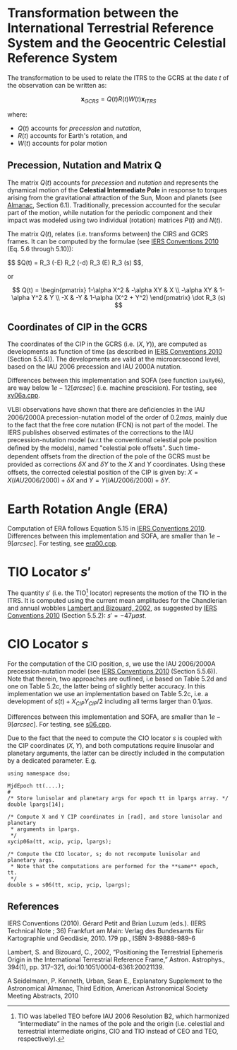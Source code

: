# Transformation between the International Terrestrial Reference System and the Geocentric Celestial Reference System

The transformation to be used to relate the ITRS to the GCRS at the date $t$ 
of the observation can be written as:

$$ \mathbf{x}_{GCRS} = Q(t) R(t) W(t) \mathbf{x}_{ITRS} $$

where:
 - $Q(t)$ accounts for *precession* and *nutation*,
 - $R(t)$ accounts for Earth's rotation, and
 - $W(t)$ accounts for polar motion

## Precession, Nutation and Matrix $\bm{Q}$

The matrix $Q(t)$ accounts for *precession* and *nutation* and represents the 
dynamical motion of the **Celestial Intermediate Pole** in response to torques 
arising from the gravitational attraction of the Sun, Moon and planets (see 
[Almanac](#EXAlmanac), Section 6.1). Traditionally, precession accounted for the 
secular part of the motion, while nutation for the periodic component and their 
impact was modeled using two individual (rotation) matrices $P(t)$ and 
$N(t)$.

The matrix $Q(t)$, relates (i.e. transforms between) the CIRS and GCRS frames.
It can be computed by the formulae (see [IERS Conventions 2010](#IERS2010) 
(Eq. 5.6 through 5.10)):

$$ $Q(t) = R_3 (-E) R_2 (-d) R_3 (E) R_3 (s) $$,

or

$$ Q(t) = \begin{pmatrix} 1-\alpha X^2 & -\alpha XY   & X \\
                                -\alpha XY  & 1-\alpha Y^2 & Y \\
                                -X          & -Y           & 1-\alpha (X^2 + Y^2)
               \end{pmatrix} \dot R_3 (s) $$

## Coordinates of CIP in the GCRS

The coordinates of the CIP in the GCRS (i.e. $(X,Y)$), are computed as developments 
as function of time (as described in [IERS Conventions 2010](#IERS2010) (Section 5.5.4)).
The developments are valid at the microarcsecond level, based on the IAU 2006 
precession and IAU 2000A nutation.

Differences between this implementation and SOFA (see function `iauXy06`), are 
way below $1e-12 [arcsec]$ (i.e. machine prescision). For testing, see 
[xy06a.cpp](../blob/cleanup/test/sofa/xy06a.cpp).

VLBI observations have shown that there are deﬁciencies in the IAU 2006/2000A 
precession-nutation model of the order of $0.2 mas$, mainly due to the fact 
that the free core nutation (FCN) is not part of the model. The IERS publishes 
observed estimates of the corrections to the IAU precession-nutation model (w.r.t 
the conventional celestial pole position deﬁned by the models), named "celestial pole oﬀsets". 
Such time-dependent oﬀsets from the direction of the pole of the GCRS must be 
provided as corrections $\delta X$ and $\delta Y$ to the $X$ and $Y$ coordinates.
Using these oﬀsets, the corrected celestial position of the CIP is given by:
$X = X(IAU 2006/2000) + \delta X$ and $Y = Y(IAU 2006/2000) + \delta Y$.


# Earth Rotation Angle (ERA)

Computation of ERA follows Equation 5.15 in [IERS Conventions 2010](#IERS2010). 
Differences between this implementation and SOFA, are smaller than $1e-9 [arcsec]$.
For testing, see [era00.cpp](../blob/cleanup/test/sofa/era00.cpp).

# TIO Locator $s\prime$

The quantity $s\prime$ (i.e. the TIO[^1] locator) represents the motion of the TIO 
in the ITRS. It is computed using the current mean amplitudes for the Chandlerian 
and annual wobbles [Lambert and Bizouard, 2002](#TIORefPaper), 
as suggested by [IERS Conventions 2010](#IERS2010) (Section 5.5.2):
$s\prime = -47 µas t$. 

[^1]: TIO was labelled TEO before IAU 2006 Resolution B2, which harmonized 
“intermediate” in the names of the pole and the origin (i.e. celestial and
terrestrial intermediate origins, CIO and TIO instead of CEO and TEO, respectively).

# CIO Locator $s$

For the computation of the CIO position, $s$, we use the IAU 2006/2000A precession-nutation 
model (see [IERS Conventions 2010](#IERS2010) (Section 5.5.6)). Note that therein, 
two approaches are outlined, i.e based on Table 5.2d and one on Table 5.2c, the 
latter being of slightly better accuracy. In this implementation we use an implementation 
based on Table 5.2c, i.e. a development of $s(t) + X_{CIP}Y_{CIP} /2$ including all 
terms larger than $0.1 \mu as$.

Differences between this implementation and SOFA, are smaller than $1e-9 [arcsec]$.
For testing, see [s06.cpp](../blob/cleanup/test/sofa/s06.cpp).

Due to the fact that the need to compute the CIO locator $s$ is coupled with the 
CIP coordinates $(X,Y)$, and both computations require linusolar and planetary 
arguments, the latter can be directly included in the computation by a dedicated 
parameter. E.g.
```
using namespace dso;

MjdEpoch tt(....);
#
/* Store lunisolar and planetary args for epoch tt in lpargs array. */
double lpargs[14];

/* Compute X and Y CIP coordinates in [rad], and store lunisolar and planetary 
 * arguments in lpargs.
 */
xycip06a(tt, xcip, ycip, lpargs);

/* Compute the CIO locator, s; do not recompute lunisolar and planetary args. 
 * Note that the computations are performed for the **same** epoch, tt.
 */
double s = s06(tt, xcip, ycip, lpargs);
```

## References

<a name="IERS2010"></a>IERS Conventions (2010). Gérard Petit and Brian Luzum (eds.). 
(IERS Technical Note ; 36) Frankfurt am Main: Verlag des Bundesamts für Kartographie und Geodäsie, 
2010. 179 pp., ISBN 3-89888-989-6

<a name="TIORefPaper"></a>Lambert, S. and Bizouard, C., 2002, 
“Positioning the Terrestrial Ephemeris Origin in the International Terrestrial Reference Frame,” 
Astron. Astrophys., 394(1), pp. 317–321, doi:10.1051/0004-6361:20021139.

<a name="EXAlmanac"></a>A Seidelmann, P. Kenneth, Urban, Sean E., 
Explanatory Supplement to the Astronomical Almanac, Third Edition,
American Astronomical Society Meeting Abstracts, 2010
